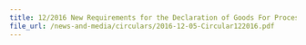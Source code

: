```yaml
---
title: 12/2016 New Requirements for the Declaration of Goods For Processing (GFP)
file_url: /news-and-media/circulars/2016-12-05-Circular122016.pdf
---
```

